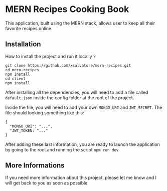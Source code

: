 # MERN Recipes Cooking Book

This application, built using the MERN stack, allows user to keep all their favorite recipes online.

## Installation

How to install the project and run it locally ?

```git clone https://github.com/xsalvatore/mern-recipes.git```  
```cd mern-recipes```  
```npm install```  
```cd client```  
```npm install```  

After installing all the dependencies, you will need to add a file called ```default.json``` inside the config folder at the root of the project.

Inside the file, you will need to add your own ```MONGO_URI``` and ```JWT_SECRET```. The file should looking something like this:

```
{
  "MONGO_URI": "...",
  "JWT_TOKEN: "..."
}
```

After adding these last information, you are ready to launch the application by going to the root and running the script ```npm run dev```

## More Informations

If you need more information about this project, please let me know and I will get back to you as soon as possible.


